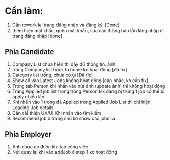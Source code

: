# **Cần làm:**
1. Cần rework lại trang đăng nhập và đăng ký. [Done]
2. thêm hiện mật khẩu, quên mật khẩu, sửa các thông báo lỗi đăng nhập ở trang đăng nhập [done]
## Phía Candidate

1. Company List chưa hiển thị đầy đủ thông tin, ảnh
2. trong Company list back to home ko hoạt động     [đã fix]
3. Category list trống, chưa có gì                  [Đã fix]
4. Show all vào Latest Jobs không hoạt động        [cân nhắc, ko cần fix]
5. Trong tab Person khi nhấn vào nút ảnh (update ảnh) thì không hoạt động
6. Trang Applied job list trong trong Person.tsx đang bị trùng 1 job có thể bị apply nhiều lần
7. Khi nhấn vào 1 trong đã Applied trong Applied Job List thì chỉ hiện Loading Job details
8. Cần cải thiện UX/UI Khi nhấn vào tìm kiếm
9. Recommend job ở trang chủ ko show các jobs ra

## Phía Employer
1. Ảnh chưa up được khi tạo công việc
2. Nút quay lại khi vào addJob ở step 1 ko hoạt động